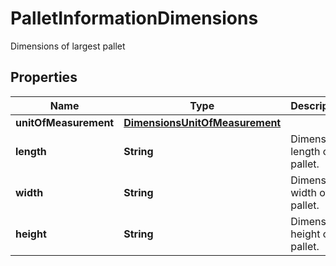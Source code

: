 

# PalletInformationDimensions

Dimensions of largest pallet

## Properties

| Name | Type | Description | Notes |
|------------ | ------------- | ------------- | -------------|
|**unitOfMeasurement** | [**DimensionsUnitOfMeasurement**](DimensionsUnitOfMeasurement.md) |  |  |
|**length** | **String** | Dimension length of pallet. |  |
|**width** | **String** | Dimension width of pallet. |  |
|**height** | **String** | Dimension height of pallet. |  |



